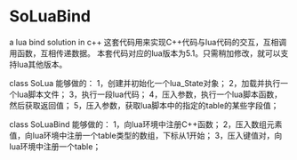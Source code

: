 # SoLuaBind
a lua bind solution in c++
这套代码用来实现C++代码与lua代码的交互，互相调用函数，互相传递数据。
本套代码对应的lua版本为5.1。只需稍加修改，就可以支持lua其他版本。

class SoLua 能够做的：
1，创建并初始化一个lua_State对象；
2，加载并执行一个lua脚本文件；
3，执行一段lua代码；
4，压入参数，执行一个lua脚本函数，然后获取返回值；
5，压入参数，获取lua脚本中的指定的table的某些字段值；

class SoLuaBind 能够做的：
1，向lua环境中注册C++函数；
2，压入数组元素值，向lua环境中注册一个table类型的数组，下标从1开始；
3，压入键值对，向lua环境中注册一个table；

